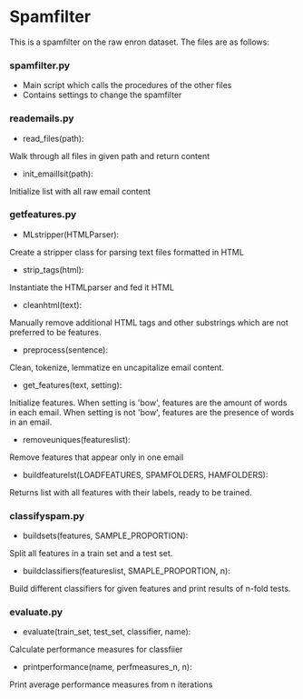 # Spamfilter
This is a spamfilter on the raw enron dataset.
The files are as follows:

### spamfilter.py
- Main script which calls the procedures of the other files
- Contains settings to change the spamfilter 

### reademails.py

- read_files(path):

Walk through all files in given path and return content

- init_emaillsit(path):

Initialize list with all raw email content

### getfeatures.py

- MLstripper(HTMLParser):

Create a stripper class for parsing text files formatted in HTML

- strip_tags(html):

Instantiate the HTMLparser and fed it HTML

- cleanhtml(text):

Manually remove additional HTML tags and other substrings which are not preferred to be features.

- preprocess(sentence):

Clean, tokenize, lemmatize en uncapitalize email content.

- get_features(text, setting):

Initialize features. When setting is 'bow', features are the amount of words in each email. When setting is not 'bow', features are the presence of words in an email.

- removeuniques(featureslist):

Remove features that appear only in one email

- buildfeaturelst(LOADFEATURES, SPAMFOLDERS, HAMFOLDERS):

Returns list with all features with their labels, ready to be trained.

### classifyspam.py

- buildsets(features, SAMPLE_PROPORTION):

Split all features in a train set and a test set.

- buildclassifiers(featureslist, SMAPLE_PROPORTION, n):

Build different classifiers for given features and print results of n-fold tests.

### evaluate.py

- evaluate(train_set, test_set, classifier, name):

Calculate performance measures for classfiier

- printperformance(name, perfmeasures_n, n):

Print average performance measures from n iterations


